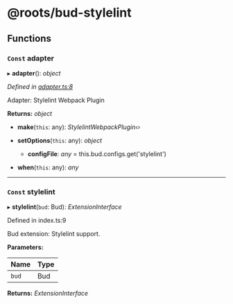 # @roots/bud-stylelint

## Functions

### `Const` adapter

▸ **adapter**(): *object*

*Defined in [adapter.ts:8](https://github.com/roots/bud-support/blob/f2da518/packages/bud-stylelint/src/adapter.ts#L8)*

Adapter: Stylelint Webpack Plugin

**Returns:** *object*

* **make**(`this`: any): *StylelintWebpackPlugin‹›*

* **setOptions**(`this`: any): *object*

  * **configFile**: *any* = this.bud.configs.get('stylelint')

* **when**(`this`: any): *any*

___

### `Const` stylelint

▸ **stylelint**(`bud`: Bud): *ExtensionInterface*

Defined in index.ts:9

Bud extension: Stylelint support.

**Parameters:**

Name | Type |
------ | ------ |
`bud` | Bud |

**Returns:** *ExtensionInterface*

